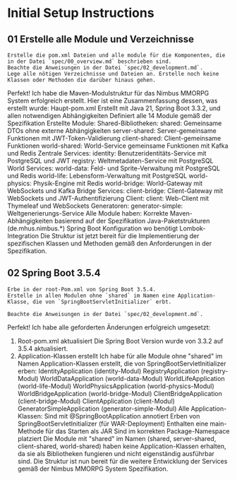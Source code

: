 
# Initial Setup Instructions

## 01 Erstelle alle Module und Verzeichnisse

```text
Erstelle die pom.xml Dateien und alle module für die Komponenten, die in der Datei `spec/00_overview.md` beschrieben sind.
Beachte die Anweisungen in der Datei `spec/02_development.md`.
Lege alle nötigen Verzeichnisse und Dateien an. Erstelle noch keine Klassen oder Methoden die darüber hinaus gehen.
```

Perfekt! Ich habe die Maven-Modulstruktur für das Nimbus MMORPG System erfolgreich erstellt. Hier ist eine Zusammenfassung dessen, was erstellt wurde:
Haupt-pom.xml
Erstellt mit Java 21, Spring Boot 3.3.2, und allen notwendigen Abhängigkeiten
Definiert alle 14 Module gemäß der Spezifikation
Erstellte Module:
Shared-Bibliotheken:
shared: Gemeinsame DTOs ohne externe Abhängigkeiten
server-shared: Server-gemeinsame Funktionen mit JWT-Token-Validierung
client-shared: Client-gemeinsame Funktionen
world-shared: World-Service gemeinsame Funktionen mit Kafka und Redis
Zentrale Services:
identity: Benutzeridentitäts-Service mit PostgreSQL und JWT
registry: Weltmetadaten-Service mit PostgreSQL
World Services:
world-data: Feld- und Sprite-Verwaltung mit PostgreSQL und Redis
world-life: Lebensform-Verwaltung mit PostgreSQL
world-physics: Physik-Engine mit Redis
world-bridge: World-Gateway mit WebSockets und Kafka
Bridge Services:
client-bridge: Client-Gateway mit WebSockets und JWT-Authentifizierung
Client:
client: Web-Client mit Thymeleaf und WebSockets
Generatoren:
generator-simple: Weltgenerierungs-Service
Alle Module haben:
Korrekte Maven-Abhängigkeiten basierend auf der Spezifikation
Java-Paketstrukturen (de.mhus.nimbus.*)
Spring Boot Konfiguration wo benötigt
Lombok-Integration
Die Struktur ist jetzt bereit für die Implementierung der spezifischen Klassen und Methoden gemäß den Anforderungen in der Spezifikation.

## 02 Spring Boot 3.5.4

```text
Erbe in der root-Pom.xml von Spring Boot 3.5.4.
Erstelle in allen Modulen ohne `shared` im Namen eine Application-Klasse, die von `SpringBootServletInitializer` erbt.

Beachte die Anweisungen in der Datei `spec/02_development.md`.
```

Perfekt! Ich habe alle geforderten Änderungen erfolgreich umgesetzt:
1. Root-pom.xml aktualisiert
   Die Spring Boot Version wurde von 3.3.2 auf 3.5.4 aktualisiert.
2. Application-Klassen erstellt
   Ich habe für alle Module ohne "shared" im Namen Application-Klassen erstellt, die von SpringBootServletInitializer erben:
   IdentityApplication (identity-Modul)
   RegistryApplication (registry-Modul)
   WorldDataApplication (world-data-Modul)
   WorldLifeApplication (world-life-Modul)
   WorldPhysicsApplication (world-physics-Modul)
   WorldBridgeApplication (world-bridge-Modul)
   ClientBridgeApplication (client-bridge-Modul)
   ClientApplication (client-Modul)
   GeneratorSimpleApplication (generator-simple-Modul)
   Alle Application-Klassen:
   Sind mit @SpringBootApplication annotiert
   Erben von SpringBootServletInitializer (für WAR-Deployment)
   Enthalten eine main-Methode für das Starten als JAR
   Sind im korrekten Package-Namespace platziert
   Die Module mit "shared" im Namen (shared, server-shared, client-shared, world-shared) haben keine Application-Klassen erhalten, da sie als Bibliotheken fungieren und nicht eigenständig ausführbar sind.
   Die Struktur ist nun bereit für die weitere Entwicklung der Services gemäß der Nimbus MMORPG System Spezifikation.

